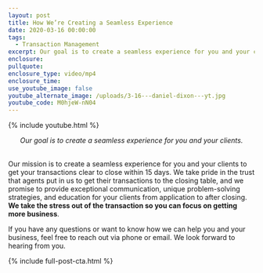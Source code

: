 ```yaml
---
layout: post
title: How We’re Creating a Seamless Experience
date: 2020-03-16 00:00:00
tags:
  - Transaction Management
excerpt: Our goal is to create a seamless experience for you and your clients.
enclosure:
pullquote:
enclosure_type: video/mp4
enclosure_time:
use_youtube_image: false
youtube_alternate_image: /uploads/3-16---daniel-dixon---yt.jpg
youtube_code: M0hjeW-nN04
---
```


{% include youtube.html %}

<center><em>Our goal is to create a seamless experience for you and your clients.</em></center>

<br>Our mission is to create a seamless experience for you and your clients to get your transactions clear to close within 15 days. We take pride in the trust that agents put in us to get their transactions to the closing table, and we promise to provide exceptional communication, unique problem-solving strategies, and education for your clients from application to after closing. **We take the stress out of the transaction so you can focus on getting more business**.

If you have any questions or want to know how we can help you and your business, feel free to reach out via phone or email. We look forward to hearing from you.

{% include full-post-cta.html %}